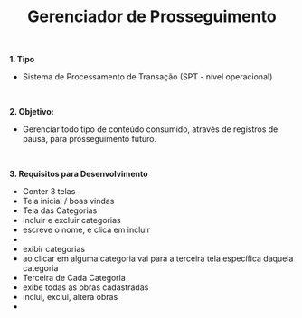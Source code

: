 <h1 align="center"  size="40px">
Gerenciador de Prosseguimento 
</h1>

<br />

**1. Tipo**

- Sistema de Processamento de Transação (SPT - nível operacional)

<br />

**2. Objetivo:**

- Gerenciar todo tipo de conteúdo consumido, através de registros de pausa, para prosseguimento futuro.

<br />

**3. Requisitos para Desenvolvimento**

- Conter 3 telas
- Tela inicial / boas vindas
- Tela das Categorias
- incluir e excluir categorias
- escreve o nome, e clica em incluir
- 
- exibir categorias
- ao clicar em alguma categoria vai para a terceira tela específica daquela categoria
- Terceira de Cada Categoria
- exibe todas as obras cadastradas
- inclui, exclui, altera obras
- 
